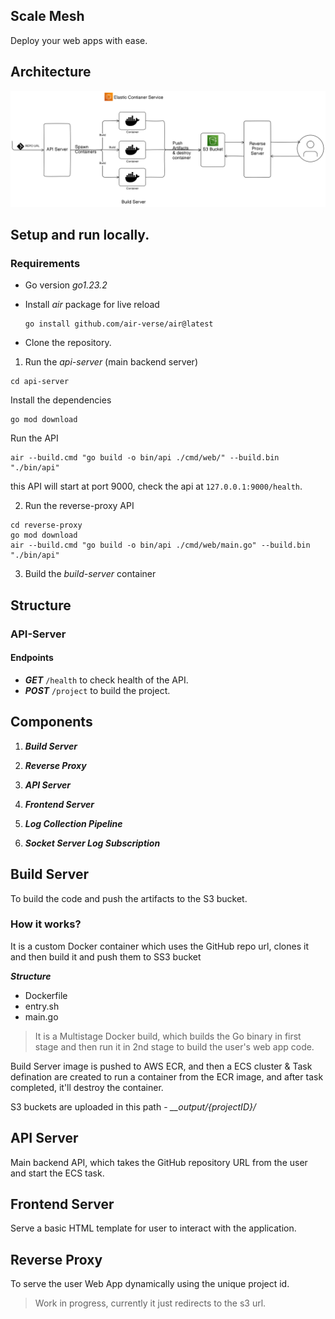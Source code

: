 ## Scale Mesh
Deploy your web apps with ease.

## Architecture
![](./img/arch.png)

## Setup and run locally.

### Requirements
- Go version *go1.23.2*
- Install *air* package for live reload
    ```
    go install github.com/air-verse/air@latest
    ```

- Clone the repository.

1. Run the *api-server* (main backend server)
```
cd api-server
```
Install the dependencies

```
go mod download
```

Run the API
```
air --build.cmd "go build -o bin/api ./cmd/web/" --build.bin "./bin/api"
```

this API will start at port 9000, check the api at ```127.0.0.1:9000/health```.

2. Run the reverse-proxy API

```
cd reverse-proxy
go mod download
air --build.cmd "go build -o bin/api ./cmd/web/main.go" --build.bin "./bin/api"
```
3. Build the *build-server* container

## Structure

### API-Server

#### Endpoints
- ***GET*** ```/health``` to check health of the API.
- ***POST*** ```/project``` to build the project.


## Components
1. ***Build Server***

2. ***Reverse Proxy***

3. ***API Server***

4. ***Frontend Server***

4. ***Log Collection Pipeline***

5. ***Socket Server Log Subscription***

## Build Server
To build the code and push the artifacts to the S3 bucket.

### How it works?
It is a custom Docker container which uses the GitHub repo url, clones it and then build it and push them to SS3 bucket

***Structure***
- Dockerfile
- entry.sh
- main.go

> It is a Multistage Docker build, which builds the Go binary in first stage and then run it in 2nd stage to build the user's web app code.

Build Server image is pushed to AWS ECR, and then a ECS cluster & Task defination are created to run a container from the ECR image, and after task completed, it'll destroy the container.


S3 buckets are uploaded in this path - *__output/{projectID}/* 

## API Server
Main backend API, which takes the GitHub repository URL from the user and start the ECS task.

## Frontend Server
Serve a basic HTML template for user to interact with the application.

## Reverse Proxy
To serve the user Web App dynamically using the unique project id.

> Work in progress, currently it just redirects to the s3 url.
